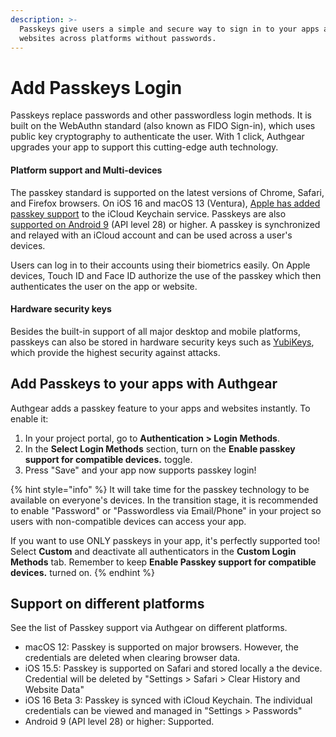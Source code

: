 ```yaml
---
description: >-
  Passkeys give users a simple and secure way to sign in to your apps and
  websites across platforms without passwords.
---
```


# Add Passkeys Login

Passkeys replace passwords and other passwordless login methods. It is built on the WebAuthn standard (also known as FIDO Sign-in), which uses public key cryptography to authenticate the user. With 1 click, Authgear upgrades your app to support this cutting-edge auth technology.

#### Platform support and Multi-devices

The passkey standard is supported on the latest versions of Chrome, Safari, and Firefox browsers. On iOS 16 and macOS 13 (Ventura), [Apple has added passkey support](https://developer.apple.com/passkeys/) to the iCloud Keychain service. Passkeys are also [supported on Android 9](https://developers.google.com/identity/passkeys/supported-environments#android-passkey-support) (API level 28) or higher. A passkey is synchronized and relayed with an iCloud account and can be used across a user's devices.&#x20;

Users can log in to their accounts using their biometrics easily. On Apple devices, Touch ID and Face ID authorize the use of the passkey which then authenticates the user on the app or website.

#### Hardware security keys

Besides the built-in support of all major desktop and mobile platforms, passkeys can also be stored in hardware security keys such as [YubiKeys](https://www.yubico.com/blog/passkeys-and-the-future-of-modern-authentication/), which provide the highest security against attacks.

## Add Passkeys to your apps with Authgear

Authgear adds a passkey feature to your apps and websites instantly. To enable it:

1. In your project portal, go to **Authentication > Login Methods**.
2. In the **Select Login Methods** section, turn on the **Enable passkey support for compatible devices.** toggle.
3. Press "Save" and your app now supports passkey login!

{% hint style="info" %}
It will take time for the passkey technology to be available on everyone's devices. In the transition stage, it is recommended to enable "Password" or "Passwordless via Email/Phone" in your project so users with non-compatible devices can access your app.

If you want to use ONLY passkeys in your app, it's perfectly supported too! Select **Custom** and deactivate all authenticators in the **Custom Login Methods** tab. Remember to keep **Enable Passkey support for compatible devices.** turned on.
{% endhint %}

## Support on different platforms

See the list of Passkey support via Authgear on different platforms.

* macOS 12: Passkey is supported on major browsers. However, the credentials are deleted when clearing browser data.
* iOS 15.5: Passkey is supported on Safari and stored locally a the device. Credential will be deleted by "Settings > Safari > Clear History and Website Data"
* iOS 16 Beta 3: Passkey is synced with iCloud Keychain. The individual credentials can be viewed and managed in "Settings > Passwords"
* Android 9 (API level 28) or higher: Supported.
